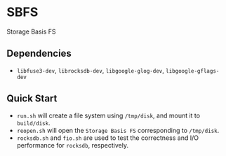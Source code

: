 # SBFS
Storage Basis FS

## Dependencies
* `libfuse3-dev`, `librocksdb-dev`, `libgoogle-glog-dev`, `libgoogle-gflags-dev`

## Quick Start

* `run.sh` will create a file system using `/tmp/disk`, and mount it to `build/disk`.
* `reopen.sh` will open the `Storage Basis FS` corresponding to `/tmp/disk`.
* `rocksdb.sh` and `fio.sh` are used to test the correctness and I/O performance for `rocksdb`, respectively.
